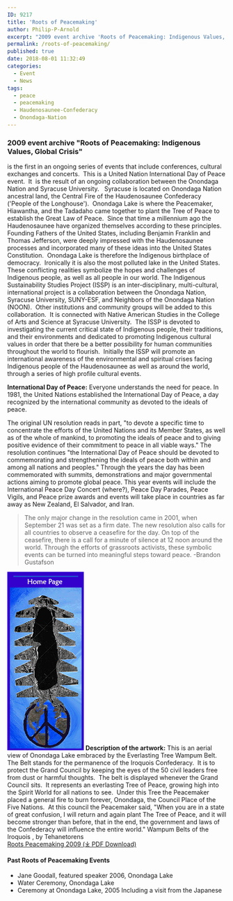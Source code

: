 ```yaml
---
ID: 9217
title: 'Roots of Peacemaking'
author: Philip-P-Arnold
excerpt: "2009 event archive 'Roots of Peacemaking: Indigenous Values, Global Crisis' is the first in an ongoing series of events that include conferences, cultural exchanges and concerts.  This is a United Nation International Day of Peace event.  It  is the result of an ongoing collaboration between the Onondaga Nation and Syracuse University."
permalink: /roots-of-peacemaking/
published: true
date: 2018-08-01 11:32:49
categories:
  - Event
  - News
tags:
  - peace
  - peacemaking
  - Haudenosaunee-Confederacy
  - Onondaga-Nation
---
```


### **2009 event archive "Roots of Peacemaking: Indigenous Values, Global Crisis"**   
is the first in an ongoing series of events that include conferences, cultural exchanges and concerts.  This is a United Nation International Day of Peace event.  It  is the result of an ongoing collaboration between the Onondaga Nation and Syracuse University.   Syracuse is located on Onondaga Nation ancestral land, the Central Fire of the Haudenosaunee Confederacy ('People of the Longhouse').  Onondaga Lake is where the Peacemaker, Hiawantha, and the Tadadaho came together to plant the Tree of Peace to establish the Great Law of Peace.  Since that time a millennium ago the Haudenosaunee have organized themselves according to these principles.  Founding Fathers of the United States, including Benjamin Franklin and Thomas Jefferson, were deeply impressed with the Haudenosaunee processes and incorporated many of these ideas into the United States Constitution.  Onondaga Lake is therefore the Indigenous birthplace of democracy.  Ironically it is also the most polluted lake in the United States.  These conflicting realities symbolize the hopes and challenges of Indigenous people, as well as all people in our world. The Indigenous Sustainability Studies Project (ISSP) is an inter-disciplinary, multi-cultural, international project is a collaboration between the Onondaga Nation, Syracuse University, SUNY-ESF, and Neighbors of the Onondaga Nation (NOON).  Other institutions and community groups will be added to this collaboration.  It is connected with Native American Studies in the College of Arts and Science at Syracuse University.  The ISSP is devoted to investigating the current critical state of Indigenous people, their traditions, and their environments and dedicated to promoting Indigenous cultural values in order that there be a better possibility for human communities throughout the world to flourish.  Initially the ISSP will promote an international awareness of the environmental and spiritual crises facing Indigenous people of the Haudenosaunee as well as around the world, through a series of high profile cultural events.  

**International Day of Peace:** Everyone understands the need for peace. In 1981, the United Nations established the International Day of Peace, a day recognized by the international community as devoted to the ideals of peace.

The original UN resolution reads in part, "to devote a specific time to concentrate the efforts of the United Nations and its Member States, as well as of the whole of mankind, to promoting the ideals of peace and to giving positive evidence of their commitment to peace in all viable ways." The resolution continues "the International Day of Peace should be devoted to commemorating and strengthening the ideals of peace both within and among all nations and peoples." Through the years the day has been commemorated with summits, demonstrations and major governmental actions aiming to promote global peace. This year events will include the International Peace Day Concert (where?), Peace Day Parades, Peace Vigils, and Peace prize awards and events will take place in countries as far away as New Zealand, El Salvador, and Iran.  

> The only major change in the resolution came in 2001, when September 21 was set as a firm date. The new resolution also calls for all countries to observe a ceasefire for the day. On top of the ceasefire, there is a call for a minute of silence at 12 noon around the world. Through the efforts of grassroots activists, these symbolic events can be turned into meaningful steps toward peace. -Brandon Gustafson  

![/assets/images/roots-of-peacemaking-small-tree-art.gif](/assets/images/roots-of-peacemaking-small-tree-art.gif "Roots of Peacemaking artwork")
**Description of the artwork:**
This is an aerial view of Onondaga Lake embraced by the Everlasting Tree Wampum Belt.  The Belt stands for the permanence of the Iroquois Confederacy.  It is to protect the Grand Council by keeping the eyes of the 50 civil leaders free from dust or harmful thoughts.  The belt is displayed whenever the Grand Council sits.  It represents an everlasting Tree of Peace, growing high into the Spirit World for all nations to see.  Under this Tree the Peacemaker placed a general fire to burn forever, Onondaga, the Council Place of the Five Nations.  At this council the Peacemaker said, "When you are in a state of great confusion, I will return and again plant The Tree of Peace, and it will become stronger than before, that in the end, the government and laws of the Confederacy will influence the entire world." Wampum Belts of the Iroquois , by Tehanetorens  
[Roots Peacemaking 2009 (⤓ PDF Download)](/assets/pdfs/RootsPeacemaking09.pdf)  

#### Past Roots of Peacemaking Events

*   Jane Goodall, featured speaker 2006, Onondaga Lake
*   Water Ceremony, Onondaga Lake
*   Ceremony at Onondaga Lake, 2005 Including a visit from the Japanese
